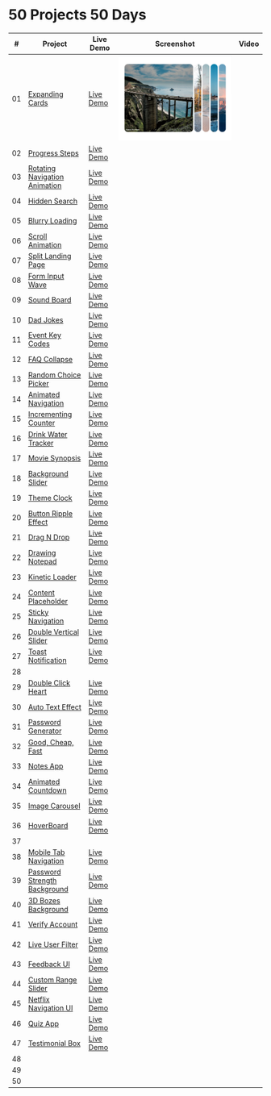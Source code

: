 ﻿# 50 Projects 50 Days

|  #  | Project                                                                                                                                   | Live Demo                                                                                                                                                              | Screenshot                                                              | Video |
| :-: | ----------------------------------------------------------------------------------------------------------------------------------------- | ---------------------------------------------------------------------------------------------------------------------------------------------------------------------- | ----------------------------------------------------------------------- | ----- |
| 01  | [Expanding Cards](https://github.com/mtran36/50projects50days-2024/tree/main/day_one_to_nine/day_1_expandingCards)                        | [Live Demo](https://htmlpreview.github.io/?https://github.com/mtran36/50projects50days-2024/blob/main/day_one_to_nine/day_1_expandingCards/index.html)                 | ![Day 1 - Expanding Cards](project_screenshots/day1_expandingCards.PNG) |       |
| 02  | [Progress Steps](https://github.com/mtran36/50projects50days-2024/tree/main/day_one_to_nine/day_2_progressSteps)                          | [Live Demo](https://htmlpreview.github.io/?https://github.com/mtran36/50projects50days-2024/blob/main/day_one_to_nine/day_2_progressSteps/index.html)                  |                                                                         |       |
| 03  | [Rotating Navigation Animation](https://github.com/mtran36/50projects50days-2024/tree/main/day_one_to_nine/day_3_rotateNavAnimation)      | [Live Demo](https://htmlpreview.github.io/?https://github.com/mtran36/50projects50days-2024/blob/main/day_one_to_nine/day_3_rotateNavAnimation/index.html)             |                                                                         |       |
| 04  | [Hidden Search](https://github.com/mtran36/50projects50days-2024/tree/main/day_one_to_nine/day_4_hiddenSearch)                            | [Live Demo](https://htmlpreview.github.io/?https://github.com/mtran36/50projects50days-2024/blob/main/day_one_to_nine/day_4_hiddenSearch/index.html)                   |                                                                         |       |
| 05  | [Blurry Loading](https://github.com/mtran36/50projects50days-2024/tree/main/day_one_to_nine/day_5_blurryLoading)                          | [Live Demo](https://htmlpreview.github.io/?https://github.com/mtran36/50projects50days-2024/blob/main/day_one_to_nine/day_5_blurryLoading/index.html)                  |                                                                         |       |
| 06  | [Scroll Animation](https://github.com/mtran36/50projects50days-2024/tree/main/day_one_to_nine/day_6_scrollAnimation)                      | [Live Demo](https://htmlpreview.github.io/?https://github.com/mtran36/50projects50days-2024/blob/main/day_one_to_nine/day_6_scrollAnimation/index.html)                |                                                                         |       |
| 07  | [Split Landing Page](https://github.com/mtran36/50projects50days-2024/tree/main/day_one_to_nine/day_7_splitLandingPage)                   | [Live Demo](https://htmlpreview.github.io/?https://github.com/mtran36/50projects50days-2024/blob/main/day_one_to_nine/day_7_splitLandingPage/index.html)               |                                                                         |       |
| 08  | [Form Input Wave](https://github.com/mtran36/50projects50days-2024/tree/main/day_one_to_nine/day_8_formInputWave)                         | [Live Demo](https://htmlpreview.github.io/?https://github.com/mtran36/50projects50days-2024/blob/main/day_one_to_nine/day_8_formInputWave/index.html)                  |                                                                         |       |
| 09  | [Sound Board](https://github.com/mtran36/50projects50days-2024/tree/main/day_one_to_nine/day_9_soundBoard)                                | [Live Demo](https://htmlpreview.github.io/?https://github.com/mtran36/50projects50days-2024/blob/main/day_one_to_nine/day_9_soundBoard/index.html)                     |                                                                         |       |
| 10  | [Dad Jokes](https://github.com/mtran36/50projects50days-2024/tree/main/day_ten_to_nineteen/day_10_dadJokes)                               | [Live Demo](https://htmlpreview.github.io/?https://github.com/mtran36/50projects50days-2024/blob/main/day_ten_to_nineteen/day_10_dadJokes/index.html)                  |                                                                         |       |
| 11  | [Event Key Codes](https://github.com/mtran36/50projects50days-2024/tree/main/day_ten_to_nineteen/day_11_eventKeyCodes)                    | [Live Demo](https://htmlpreview.github.io/?https://github.com/mtran36/50projects50days-2024/blob/main/day_ten_to_nineteen/day_11_eventKeyCodes/index.html)             |                                                                         |       |
| 12  | [FAQ Collapse](https://github.com/mtran36/50projects50days-2024/tree/main/day_ten_to_nineteen/day_12_faqCollapse)                         | [Live Demo](https://htmlpreview.github.io/?https://github.com/mtran36/50projects50days-2024/blob/main/day_ten_to_nineteen/day_12_faqCollapse/index.html)               |                                                                         |       |
| 13  | [Random Choice Picker](https://github.com/mtran36/50projects50days-2024/tree/main/day_ten_to_nineteen/day_13_randomChoice)                | [Live Demo](https://htmlpreview.github.io/?https://github.com/mtran36/50projects50days-2024/blob/main/day_ten_to_nineteen/day_13_randomChoice/index.html)              |                                                                         |       |
| 14  | [Animated Navigation](https://github.com/mtran36/50projects50days-2024/tree/main/day_ten_to_nineteen/day_14_animatedNavigation)           | [Live Demo](https://htmlpreview.github.io/?https://github.com/mtran36/50projects50days-2024/blob/main/day_ten_to_nineteen/day_14_animatedNavigation/index.html)        |                                                                         |       |
| 15  | [Incrementing Counter](https://github.com/mtran36/50projects50days-2024/tree/main/day_ten_to_nineteen/day_15_incrementingCounter)         | [Live Demo](https://htmlpreview.github.io/?https://github.com/mtran36/50projects50days-2024/blob/main/day_ten_to_nineteen/day_15_incrementingCounter/index.html)       |                                                                         |       |
| 16  | [Drink Water Tracker](https://github.com/mtran36/50projects50days-2024/tree/main/day_ten_to_nineteen/day_16_drinkWaterTracker)            | [Live Demo](https://htmlpreview.github.io/?https://github.com/mtran36/50projects50days-2024/blob/main/day_ten_to_nineteen/day_16_drinkWaterTracker/index.html)         |                                                                         |       |
| 17  | [Movie Synopsis](https://github.com/mtran36/50projects50days-2024/tree/main/day_ten_to_nineteen/day_17_movieSynopsis)                     | [Live Demo](https://htmlpreview.github.io/?https://github.com/mtran36/50projects50days-2024/blob/main/day_ten_to_nineteen/day_17_movieSynopsis/index.html)             |                                                                         |       |
| 18  | [Background Slider](https://github.com/mtran36/50projects50days-2024/tree/main/day_ten_to_nineteen/day_18_backgroundSlider)               | [Live Demo](https://htmlpreview.github.io/?https://github.com/mtran36/50projects50days-2024/blob/main/day_ten_to_nineteen/day_18_backgroundSlider/index.html)          |                                                                         |       |
| 19  | [Theme Clock](https://github.com/mtran36/50projects50days-2024/tree/main/day_ten_to_nineteen/day_19_themeClock)                           | [Live Demo](https://htmlpreview.github.io/?https://github.com/mtran36/50projects50days-2024/blob/main/day_ten_to_nineteen/day_19_themeClock/index.html)                |                                                                         |       |
| 20  | [Button Ripple Effect](https://github.com/mtran36/50projects50days-2024/tree/main/day_twenty_to_twentynine/day_20_buttonRippleEffect)     | [Live Demo](https://htmlpreview.github.io/?https://github.com/mtran36/50projects50days-2024/blob/main/day_twenty_to_twentynine/day_20_buttonRippleEffect/index.html)   |                                                                         |       |
| 21  | [Drag N Drop](https://github.com/mtran36/50projects50days-2024/tree/main/day_twenty_to_twentynine/day_21_dragNDrop)                       | [Live Demo](https://htmlpreview.github.io/?https://github.com/mtran36/50projects50days-2024/blob/main/day_twenty_to_twentynine/day_21_dragNDrop/index.html)            |                                                                         |       |
| 22  | [Drawing Notepad](https://github.com/mtran36/50projects50days-2024/tree/main/day_twenty_to_twentynine/day_22_drawingNotepad)              | [Live Demo](https://htmlpreview.github.io/?https://github.com/mtran36/50projects50days-2024/blob/main/day_twenty_to_twentynine/day_22_drawingNotepad/index.html)       |                                                                         |       |
| 23  | [Kinetic Loader](https://github.com/mtran36/50projects50days-2024/tree/main/day_twenty_to_twentynine/day_23_kineticLoader)                | [Live Demo](https://htmlpreview.github.io/?https://github.com/mtran36/50projects50days-2024/blob/main/day_twenty_to_twentynine/day_23_kineticLoader/index.html)        |                                                                         |       |
| 24  | [Content Placeholder](https://github.com/mtran36/50projects50days-2024/tree/main/day_twenty_to_twentynine/day_24_contentPlaceholder)      | [Live Demo](https://htmlpreview.github.io/?https://github.com/mtran36/50projects50days-2024/blob/main/day_twenty_to_twentynine/day_24_contentPlaceholder/index.html)   |                                                                         |       |
| 25  | [Sticky Navigation](https://github.com/mtran36/50projects50days-2024/tree/main/day_twenty_to_twentynine/day_25_stickyNavigation)          | [Live Demo](https://htmlpreview.github.io/?https://github.com/mtran36/50projects50days-2024/blob/main/day_twenty_to_twentynine/day_25_stickyNavigation/index.html)     |                                                                         |       |
| 26  | [Double Vertical Slider](https://github.com/mtran36/50projects50days-2024/tree/main/day_twenty_to_twentynine/day_26_doubleVerticalSlider) | [Live Demo](https://htmlpreview.github.io/?https://github.com/mtran36/50projects50days-2024/blob/main/day_twenty_to_twentynine/day_26_doubleVerticalSlider/index.html) |                                                                         |       |
| 27  | [Toast Notification](https://github.com/mtran36/50projects50days-2024/tree/main/day_twenty_to_twentynine/day_27_toastNotification)        | [Live Demo](https://htmlpreview.github.io/?https://github.com/mtran36/50projects50days-2024/blob/main/day_twenty_to_twentynine/day_27_toastNotification/index.html)    |                                                                         |       |
| 28  |                                                                                                                                           |                                                                                                                                                                        |                                                                         |       |
| 29  | [Double Click Heart](https://github.com/mtran36/50projects50days-2024/tree/main/day_twenty_to_twentynine/day_29_doubleClickHeart)         | [Live Demo](https://htmlpreview.github.io/?https://github.com/mtran36/50projects50days-2024/blob/main/day_twenty_to_twentynine/day_29_doubleClickHeart/index.html)     |                                                                         |       |
| 30  | [Auto Text Effect](https://github.com/mtran36/50projects50days-2024/tree/main/day_30_autoTextEffect)                                      | [Live Demo](https://htmlpreview.github.io/?https://github.com/mtran36/50projects50days-2024/blob/main/day_30_autoTextEffect/index.html)                                |                                                                         |       |
| 31  | [Password Generator](https://github.com/mtran36/50projects50days-2024/tree/main/day_31_passwordGenerator)                                 | [Live Demo](https://htmlpreview.github.io/?https://github.com/mtran36/50projects50days-2024/blob/main/day_31_passwordGenerator/index.html)                             |                                                                         |       |
| 32  | [Good, Cheap, Fast](https://github.com/mtran36/50projects50days-2024/tree/main/day_32_goodCheapFast)                                      | [Live Demo](https://htmlpreview.github.io/?https://github.com/mtran36/50projects50days-2024/blob/main/day_32_goodCheapFast/index.html)                                 |                                                                         |       |
| 33  | [Notes App](https://github.com/mtran36/50projects50days-2024/tree/main/day_33_notesApp)                                                   | [Live Demo](https://htmlpreview.github.io/?https://github.com/mtran36/50projects50days-2024/blob/main/day_33_notesApp/index.html)                                      |                                                                         |       |
| 34  | [Animated Countdown](https://github.com/mtran36/50projects50days-2024/tree/main/day_34_animatedCountdown)                                 | [Live Demo](https://htmlpreview.github.io/?https://github.com/mtran36/50projects50days-2024/blob/main/day_34_animatedCountdown/index.html)                             |                                                                         |       |
| 35  | [Image Carousel](https://github.com/mtran36/50projects50days-2024/tree/main/day_35_imageCarousel)                                         | [Live Demo](https://htmlpreview.github.io/?https://github.com/mtran36/50projects50days-2024/blob/main/day_35_imageCarousel/index.html)                                 |                                                                         |       |
| 36  | [HoverBoard](https://github.com/mtran36/50projects50days-2024/tree/main/day_36_hoverboard)                                                | [Live Demo](https://htmlpreview.github.io/?https://github.com/mtran36/50projects50days-2024/blob/main/day_36_hoverboard/index.html)                                    |                                                                         |       |
| 37  |                                                                                                                                           |                                                                                                                                                                        |                                                                         |       |
| 38  | [Mobile Tab Navigation](https://github.com/mtran36/50projects50days-2024/tree/main/day_38_mobileTabNavigation)                            | [Live Demo](https://htmlpreview.github.io/?https://github.com/mtran36/50projects50days-2024/blob/main/day_38_mobileTabNavigation/index.html)                           |                                                                         |       |
| 39  | [Password Strength Background](https://github.com/mtran36/50projects50days-2024/tree/main/day_39_passwordStrength)                        | [Live Demo](https://htmlpreview.github.io/?https://github.com/mtran36/50projects50days-2024/blob/main/day_39_passwordStrength/index.html)                              |                                                                         |       |
| 40  | [3D Bozes Background](https://github.com/mtran36/50projects50days-2024/tree/main/day_40_threeDBoxesBackground)                            | [Live Demo](https://htmlpreview.github.io/?https://github.com/mtran36/50projects50days-2024/blob/main/day_40_threeDBoxesBackground/index.html)                         |                                                                         |       |
| 41  | [Verify Account](https://github.com/mtran36/50projects50days-2024/tree/main/day_41_verifyAccount)                                         | [Live Demo](https://htmlpreview.github.io/?https://github.com/mtran36/50projects50days-2024/blob/main/day_41_verifyAccount/index.html)                                 |                                                                         |       |
| 42  | [Live User Filter](https://github.com/mtran36/50projects50days-2024/tree/main/day_42_liveUserFilter)                                      | [Live Demo](https://htmlpreview.github.io/?https://github.com/mtran36/50projects50days-2024/blob/main/day_42_liveUserFilter/index.html)                                |                                                                         |       |
| 43  | [Feedback UI](https://github.com/mtran36/50projects50days-2024/tree/main/day_43_feedbackUI)                                               | [Live Demo](https://htmlpreview.github.io/?https://github.com/mtran36/50projects50days-2024/blob/main/day_43_feedbackUI/index.html)                                    |                                                                         |       |
| 44  | [Custom Range Slider](https://github.com/mtran36/50projects50days-2024/tree/main/day_44_customRangeSlider)                                | [Live Demo](https://htmlpreview.github.io/?https://github.com/mtran36/50projects50days-2024/blob/main/day_44_customRangeSlider/index.html)                             |                                                                         |       |
| 45  | [Netflix Navigation UI](https://github.com/mtran36/50projects50days-2024/tree/main/day_45_netflixNavUI)                                   | [Live Demo](https://htmlpreview.github.io/?https://github.com/mtran36/50projects50days-2024/blob/main/day_45_netflixNavUI/index.html)                                  |                                                                         |       |
| 46  | [Quiz App](https://github.com/mtran36/50projects50days-2024/tree/main/day_46_quizApp)                                                     | [Live Demo](https://htmlpreview.github.io/?https://github.com/mtran36/50projects50days-2024/blob/main/day_46_quizApp/index.html)                                       |                                                                         |       |
| 47  | [Testimonial Box](https://github.com/mtran36/50projects50days-2024/tree/main/day_47_testimonialBox)                                       | [Live Demo](https://htmlpreview.github.io/?https://github.com/mtran36/50projects50days-2024/blob/main/day_47_testimonialBox/index.html)                                |                                                                         |       |
| 48  |                                                                                                                                           |                                                                                                                                                                        |                                                                         |       |
| 49  |                                                                                                                                           |                                                                                                                                                                        |                                                                         |       |
| 50  |                                                                                                                                           |                                                                                                                                                                        |                                                                         |       |
